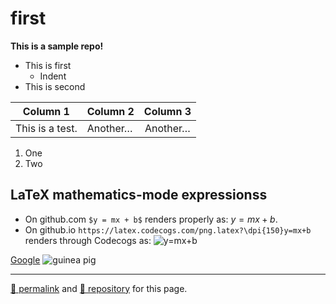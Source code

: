 # first

**This is a sample repo!**

- This is first
  - Indent
- This is second

<!-- COMMENT -->

| Column 1 | Column 2 | Column 3 |
| --- | --- | :--: |
| This is a test. | Another&hellip; | Another&hellip; |

1. One
47. Two

## LaTeX mathematics-mode expressionss

- On github.com `$y = mx + b$` renders properly as: $y = mx + b$.
- On github.io `https://latex.codecogs.com/png.latex?\dpi{150}y=mx+b` renders through Codecogs as: ![y=mx+b](https://latex.codecogs.com/png.latex?\dpi{150}y=mx+b)

[Google](https://google.com) ![guinea pig](https://upload.wikimedia.org/wikipedia/commons/thumb/3/30/George_the_amazing_guinea_pig.jpg/800px-George_the_amazing_guinea_pig.jpg)

<hr>

[&#128279; permalink](https://dcpetty.github.io/first/) and [&#128297; repository](https://github.com/dcpetty/first/) for this page.

<style>
  [attribute ~= "pig"] { width: 50%; display: block; margin: auto; }
</style>
